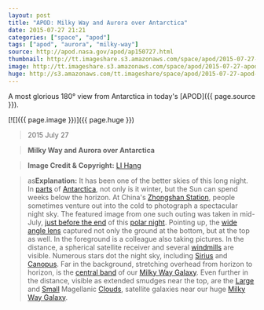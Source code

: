 ```yaml
---
layout: post
title: "APOD: Milky Way and Aurora over Antarctica"
date: 2015-07-27 21:21
categories: ["space", "apod"]
tags: ["apod", "aurora", "milky-way"]
source: http://apod.nasa.gov/apod/ap150727.html
thumbnail: http://tt.imageshare.s3.amazonaws.com/space/apod/2015-07-27-apod-milky-way-and-aurora-over-antarctica/thumbs/MWAurora_hang_960.gif
image: http://tt.imageshare.s3.amazonaws.com/space/apod/2015-07-27-apod-milky-way-and-aurora-over-antarctica/MWAurora_hang_960.jpg
huge: http://s3.amazonaws.com/tt.imageshare/space/apod/2015-07-27-apod-milky-way-and-aurora-over-antarctica/MWAurora_hang_4906.jpg
---
```


A most glorious 180&deg; view from Antarctica in today's [APOD]({{ page.source }}).

[![]({{ page.image }})]({{ page.huge }})




> 2015 July 27

> **Milky Way and Aurora over Antarctica**

> **Image Credit & Copyright:** [LI Hang](http://www.weibo.com/lihang999)

> as**Explanation:** It has been one of the better skies of this long night.
In [parts](http://www.chinare.gov.cn/en/?pid=stations&st=zhongshan) of
[Antarctica](http://www.nasa.gov/audience/forstudents/5-8/features/nasa-knows/what-is-antarctica-58.html),
not only is it winter, but the Sun can spend weeks below the horizon. At
China's [Zhongshan
Station](https://en.wikipedia.org/wiki/Antarctic_Zhongshan_Station),
people sometimes venture out into the cold to photograph a spectacular
night sky. The featured image from one such outing was taken in
mid-July, [just before the
end](http://dateandtime.info/citysunrisesunset.php?id=6620792) of this
[polar night](https://en.wikipedia.org/wiki/Polar_night). Pointing up,
the [wide angle lens](https://en.wikipedia.org/wiki/Wide-angle_lens)
captured not only the ground at the bottom, but at the top as well. In
the foreground is a colleague also taking pictures. In the distance, a
spherical satellite receiver and several
[windmills](http://energy.gov/eere/wind/how-do-wind-turbines-work) are
visible. Numerous stars dot the night sky, including
[Sirius](http://stars.astro.illinois.edu/sow/sirius.html) and
[Canopus](ap100514.html). Far in the background, stretching overhead
from horizon to horizon, is the [central band](ap070930.html) of our
[Milky Way Galaxy](http://www.atlasoftheuniverse.com/milkyway.html).
Even further in the distance, visible as extended smudges near the top,
are the [Large](ap130528.html) and [Small](ap100903.html) Magellanic
[Clouds](ap140916.html), satellite galaxies near our huge [Milky Way
Galaxy](https://heasarc.gsfc.nasa.gov/docs/cosmic/milkyway_info.html).
